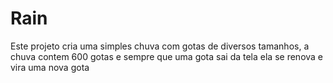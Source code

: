 # Rain

Este projeto cria uma simples chuva com gotas de diversos tamanhos, a chuva contem 600 gotas e sempre que uma gota sai da tela ela se renova e vira uma nova gota